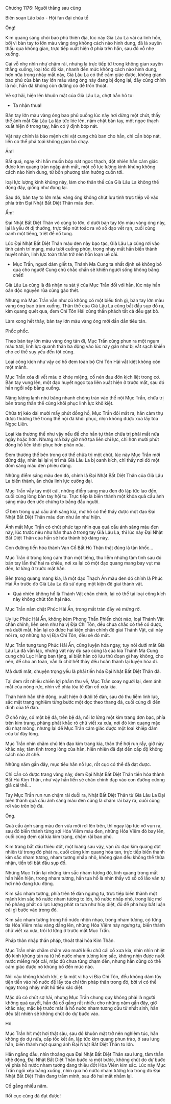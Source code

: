 




Chương 1176: Người thắng sau cùng


Biên soạn Lão bảo - Hội fan đại chúa tể

Ông!

Kim quang sáng chói bao phủ thiên địa, lúc này Già Lâu La vãi cả linh hồn, bởi vì bàn tay to lớn màu vàng óng không cách nào hình dung, đã là xuyên thấu qua không gian, trực tiếp xuất hiện ở phía trên hắn, sau đó vỗ nhẹ xuống.

Cái vỗ nhẹ nhìn như chậm rãi, nhưng là trực tiếp từ trong không gian xuyên thẳng xuống, loại tốc độ kia, nhanh đến mức không cách nào hình dung, hơn nữa trong nháy mắt này, Già Lâu La có thể cảm giác được, không gian bao phủ của bàn tay lớn màu vàng óng này đang bị đọng lại, đây cũng chính là nói, hắn đã không còn đường có để trốn thoát.

Vẻ sợ hãi, hiện lên khuôn mặt của Già Lâu La, chợt hắn hô to:

- Ta nhận thua!

Bàn tay lớn màu vàng óng bao phủ xuống lúc này hơi dừng một chút, thấy thế ánh mắt Già Lâu La lập tức lóe lên, nắm chặt bàn tay, một ngọc thạch xuất hiện ở trong tay, hắn có ý định bóp nát.

Vật này chính là bảo mệnh chi vật cung chủ ban cho hắn, chỉ cần bóp nát, liền có thể phá toái không gian bỏ chạy.

Ầm!

Bất quá, ngay khi hắn muốn bóp nát ngọc thạch, đột nhiên hắn cảm giác được kim quang tràn ngập ánh mắt, một cỗ lực lượng kinh khủng không cách nào hình dung, từ bốn phương tám hướng cuốn tới.

loại lực lượng kinh khủng này, làm cho thân thể của Già Lâu La không thể động đậy, giống như đọng lại.

Sau đó, bàn tay to lớn màu vàng óng không chút lưu tình trực tiếp vỗ vào phía trên Đại Nhật Bất Diệt Thân màu đen.

Ầm!

Đại Nhật Bất Diệt Thân vô cùng to lớn, ở dưới bàn tay lớn màu vàng óng này, lại là yếu ớt dị thường, trực tiếp nứt toác ra vô số đạo vết rạn, cuối cùng oanh một tiếng, triệt để nổ tung.

Lúc Đại Nhật Bất Diệt Thân màu đen này bạo tạc, Già Lâu La cũng rơi vào tình cảnh trí mạng, máu tươi cuồng phún, trong nháy mắt hắn biến thành huyết nhân, linh lực toàn thân trở nên hỗn loạn uể oải.

- Mục Trần, ngươi dám giết ta, Thánh Ma Cung ta nhất định sẽ không bỏ qua cho ngươi! Cung chủ chắc chắn sẽ khiến ngươi sống không bằng chết!

Già Lâu La cũng là đã nhận ra sát ý của Mục Trần đối với hắn, lúc này hắn oán độc nguyền rủa cùng gào thét.

Nhưng mà Mục Trần vẫn như cũ không có một biểu tình gì, bàn tay lớn màu vàng óng bao trùm xuống. Thân thể của Già Lâu La cũng bắt đầu sụp đổ ra, kim quang quét qua, đem Chí Tôn Hải cùng thần phách tất cả đều gạt bỏ.

Làm xong hết thảy, bàn tay lớn màu vàng óng mới dần dần tiêu tán.

Phốc phốc.

Theo bàn tay lớn màu vàng óng tán đi, Mục Trần cũng phun ra một ngụm máu tươi, linh lực quanh thân ba động vào lúc này gần như bị vắt sạch khiến cho cơ thể suy yếu đến tột cùng.

Loại công kích như vậy cơ hồ đem toàn bộ Chí Tôn Hải vắt kiệt không còn một mảnh.

Mục Trần xóa đi vết máu ở khóe miệng, cố nén đau đớn kịch liệt trong cơ. Bàn tay vung lên, một đạo huyết ngọc tọa liên xuất hiện ở trước mắt, sau đó hắn ngồi xếp bằng xuống.

Năng lượng lạnh như băng nhanh chóng tràn vào thể nội Mục Trần, chữa trị bên trong thân thể cùng khôi phục linh lực khô kiệt.

Chữa trị kéo dài mười mấy phút đồng hồ, Mục Trần đôi mắt ra, hắn cảm thụ được thương thế trong thể nội đã khôi phục, nhịn không được xoa lấy tòa Ngọc Liên.

Loại kia thương thế như vậy nếu để cho hắn tự thân chữa trị phải mất nửa ngày hoặc hơn. Nhưng mà bây giờ nhờ tọa liên chi lực, chỉ hơn mười phút đồng hồ liền khôi phục hơn phân nửa.

Đem thương thế bên trong cơ thể chữa trị một chút, lúc này Mục Trần mới đứng dậy, nhìn lại lại vị trí mà Già Lâu La bị oanh kích, chỉ thấy nơi đó một đốm sáng màu đen phiêu đãng.

Những điểm sáng màu đen đó, chính là Đại Nhật Bất Diệt Thân của Già Lâu La biến thành, ẩn chứa linh lực cường đại.

Mục Trần vẫy tay một cái, những điểm sáng màu đen đó lập tức lao đến, cuối cùng lòng bàn tay hội tụ. Trực tiếp là biến thành một khỏa quả cầu ánh sáng màu đen ước chừng to bằng đầu người.

Ở bên trong quả cầu ánh sáng kia, mơ hồ có thể thấy được một đạo Đại Nhật Bất Diệt Thân màu đen như ẩn như hiện.

Ánh mắt Mục Trần có chút phức tạp nhìn qua quả cầu ánh sáng màu đen này, lúc trước nếu như hắn thua ở trong tay Già Lâu La, thì lúc này Đại Nhật Bất Diệt Thân của hắn sẽ hóa thành bộ dáng này.

Con đường tiến hóa thành Vạn Cổ Bất Hủ Thân thật đúng là tàn khốc...

Mục Trần ở trong lòng cảm thán một tiếng, thu liễm những tâm tình sau đó bàn tay lần thứ hai ra chiêu, nơi xa lại có một đạo quang mang bay vụt mà đến, lơ lửng ở trước mặt hắn.

Bên trong quang mang kia, là một đạo Thạch Ấn màu đen đó chính là Phúc Hải Ấn trước đó Già Lâu La đã sử dụng một kiện đê giai thánh vật.

- Quả nhiên không hổ là Thánh Vật chân chính, lại có thể tại loại công kích này không chút tổn hại nào.

Mục Trần nắm chặt Phúc Hải Ấn, trong mắt tràn đầy vẻ mừng rỡ.

Uy lực Phúc Hải Ấn, không kém Phong Thần Phiến chút nào, loại Thánh Vật chân chính, liền xem như hạ vị Địa Chí Tôn, đều chưa chắc có thể có được, mà dưới mắt, hắn lại có được hai kiện chân chính đê giai Thánh Vật, cái này nói ra, sợ những hạ vị Địa Chí Tôn, đều sẽ đỏ mắt.

Mục Trần tung tung Phúc Hải Ấn, cũng luyện hóa ngay, tuy nói dưới mắt Già Lâu La đã vẫn lạc, nhưng vật này dù sao cũng là của kia Thánh Ma Cung cung chủ Lục Hằng ban tặng, ai biết hắn có lưu thủ đoạn gì hay không, cho nên, để cho an toàn, vẫn là chờ hết thảy đều hoàn thành lại luyện hóa đi.

Mà dưới mắt, chuyện trọng yếu là phải tiến hóa Đại Nhật Bất Diệt Thân đã.

Tại đem rất nhiều chiến lợi phẩm thu về, Mục Trần xoay người lại, đem ánh mắt của nóng rực, nhìn về phía tòa tế đàn cổ xưa kia.

Thân hình hắn khẽ động, xuất hiện ở dưới tế đàn, sau đó thu liễm linh lực, sắc mặt trang nghiêm từng bước một dọc theo thang đá, cuối cùng đi đến đỉnh của tế đàn.

Ở chỗ này, có một bệ đá, trên bệ đá, nổi lơ lửng một kim trang đơn bạc, phía trên kim trang, phảng phất khắc rõ chữ viết xa xưa, nơi đó kim quang mặc dù nhạt mỏng, nhưng lại để Mục Trần cảm giác được một loại khiếp đảm của từ đáy lòng.

Mục Trần nhìn chăm chú lên đạo kim trang kia, thân thể hơi run rẩy, giờ này khắc này, tâm tình trong lòng của hắn, hiển nhiên đã đạt đến cấp độ không cách nào át chế.

Những năm gần đây, mục tiêu hắn nỗ lực, rốt cục có thể đã đạt được.

Chỉ cần có được trang vàng này, đem Đại Nhật Bất Diệt Thân tiến hóa thành Bất Hủ Kim Thân, như vậy hắn liền sẽ chân chính đạp vào con đường cường giả cái thế...

Tay Mục Trần run run chậm rãi duỗi ra, Nhật Bất Diệt Thân từ Già Lâu La Đại biến thành quả cầu ánh sáng màu đen cũng là chậm rãi bay ra, cuối cùng rơi vào trên bệ đá.

Ông.

Quả cầu ánh sáng màu đen vừa mới rơi lên trên, thì ngay lập tưc vỡ vụn ra, sau đó biến thành từng sợi Hỏa Viêm màu đen, những Hỏa Viêm đó bay lên, cuối cùng đem cái kia kim trang, chậm rãi bao phủ.

Kim trang bắt đầu thiêu đốt, một loáng sau vậy, vạn ức đạo kim quang đột nhiên từ trong đó phát ra, cuối cùng kim quang hòa tan, trực tiếp biến thành kim sắc nham tương, nham tương nhấp nhô, không gian đều không thể thừa nhận, tiến tới bắt đầu sụp đổ.

Nhưng Mục Trần lại những kim sắc nham tương đó, linh quang trong mắt hắn hiển hiện, trong nham tương, hắn tựa hồ là nhìn thấy vô số cổ lão văn tự hơi nhỏ đang lưu động.

Kim sắc nham tương, phía trên tế đàn ngưng tụ, trực tiếp biến thành một mảnh kim sắc hồ nước nham tương to lớn, hồ nước nhấp nhô, trong lúc mơ hồ phảng phất có lực lượng phát ra tựa như hủy diệt, đủ để phá hủy bất luận cái gì bước vào trong đó.

Kim sắc nham tương trong hồ nước nhộn nhạo, trong nham tương, có từng tia Hỏa Viêm màu vàng dâng lên, những Hỏa Viêm này ngưng tụ, biến thành chữ viết xa xưa, trôi lơ lững ở trước mắt Mục Trần.

Pháp thân nhập thần pháp, thoát thai hóa Kim Thân.

Mục Trần nhìn chằm chằm vào mười kiểu chữ cái cổ xưa kia, nhìn nhìn nhiệt độ kinh khủng tản ra từ hồ nước nham tương kim sắc, không nhịn được nuốt nước miếng một cái, mặc dù chưa từng chạm đến, nhưng hắn cũng có thể cảm giác được nó khủng bố đến mức nào.

Nói câu không khách khí, e là một vị hạ vị Địa Chí Tôn, đều không dám tùy tiện tiến vào hồ nước để lấy tòa chí tôn pháp thân trong đó, bởi vì có thể ngay trong nháy mắt hồ tiêu xác diệt.

Mặc dù có chút sợ hãi, nhưng Mục Trần chung quy không phải là người không quả quyết, hắn đã cố gắng rất nhiều cho những năm gần đây, giờ khắc này, mặc kệ trước mắt là hồ nước nham tương cửu tử nhất sinh, hắn đều tất nhiên sẽ không chút do dự bước vào.

Hô.

Mục Trần hít một hơi thật sâu, sau đó khuôn mặt trở nên nghiêm túc, hắn không do dự nữa, cấp tốc kết ấn, lập tức kim quang phun trào, ở sau lưng hắn, biến thành một quang ảnh Đại Nhật Bất Diệt Thân to lớn.

Hắn ngẩng đầu, nhìn thoáng qua Đại Nhật Bất Diệt Thân sau lưng, tâm thần khẽ động, Đại Nhật Bất Diệt Thân bước ra một bước, không chút do dự bước về phía hồ nước nham tương đang thiêu đốt Hỏa Viêm kim sắc. Lúc này Mục Trần ngồi xếp bằng xuống, nhìn qua hồ nước nham tương kia trong đó Đại Nhật Bất Diệt Thân đang trầm mình, sau đó hai mắt nhắm lại.

Cố gắng nhiều năm.

Rốt cục cũng đã đạt được!




